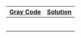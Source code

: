 | [Gray Code](https://leetcode.com/problems/gray-code/) | [Solution](https://github.com/priyam314/Leetcode/blob/main/July_challenge_2021/week1/grayCode.go) |
| :---------------------------------------------------: | ------------------------------------------------------------ |
|                                                       |                                                              |
|                                                       |                                                              |
|                                                       |                                                              |
|                                                       |                                                              |
|                                                       |                                                              |
|                                                       |                                                              |

